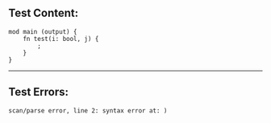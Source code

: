 
Test Content: 
-------------------------
```
mod main (output) {
    fn test(i: bool, j) {
        ;
    }
}
```
------------------------

Test Errors:
-------------------------
```
scan/parse error, line 2: syntax error at: )
```
